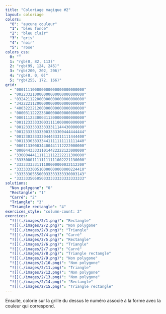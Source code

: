 ```yaml
---
title: "Coloriage magique #2"
layout: coloriage
colors:
  "0": "aucune couleur"
  "1": "bleu foncé"
  "2": "bleu clair"
  "3": "gris"
  "4": "noir"
  "5": "rose"
colors_css:
  0: ""
  1: "rgb(0, 82, 113)"
  2: "rgb(99, 124, 245)"
  3: "rgb(200, 202, 206)"
  4: "rgb(0, 0, 0)"
  5: "rgb(255, 172, 166)"
grid:
  - "000111100000000000000000000000"
  - "002233210000000000000000000000"
  - "032421122000000000000000000000"
  - "342222112000000000000000000000"
  - "400322221200000000000000000000"
  - "000031122223300000000000000000"
  - "000111233000311300000000000000"
  - "001123333330031111000000000000"
  - "001233333333333311144430000000"
  - "001233333333003333300444444444"
  - "001230333333044433311111444400"
  - "001133033333441111111111111440"
  - "000113300034400441112222000000"
  - "000044333311014422222123000000"
  - "330004441111111112222211300000"
  - "333300011111111111002221130000"
  - "333333333111100000000032112300"
  - "333333300510000000000000224410"
  - "333333055500033333333330003143"
  - "333333505050333333333333333333"
solutions:
  "Non polygone": "0"
  "Rectangle": "1"
  "Carré": "2"
  "Triangle": "3"
  "Triangle rectangle": "4"
exercices_style: "column-count: 2"
exercices:
  "![](./images/2/1.png)": "Rectangle"
  "![](./images/2/2.png)": "Non polygone"
  "![](./images/2/3.png)": "Triangle"
  "![](./images/2/4.png)": "Carré"
  "![](./images/2/5.png)": "Rectangle"
  "![](./images/2/6.png)": "Triangle"
  "![](./images/2/7.png)": "Carré"
  "![](./images/2/8.png)": "Triangle rectangle"
  "![](./images/2/9.png)": "Non polygone"
  "![](./images/2/10.png)": "Non polygone"
  "![](./images/2/11.png)": "Triangle"
  "![](./images/2/12.png)": "Non polygone"
  "![](./images/2/13.png)": "Non polygone"
  "![](./images/2/14.png)": "Rectangle"
  "![](./images/2/15.png)": "Triangle rectangle"
---
```


Ensuite, colorie sur la grille du dessus le numéro associé à la forme avec la couleur qui correspond.
